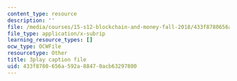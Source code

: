 ```yaml
---
content_type: resource
description: ''
file: /media/courses/15-s12-blockchain-and-money-fall-2018/433f8780656a592a88470acb63297800_eGNSuTBc60.vtt
file_type: application/x-subrip
learning_resource_types: []
ocw_type: OCWFile
resourcetype: Other
title: 3play caption file
uid: 433f8780-656a-592a-8847-0acb63297800
---
```

